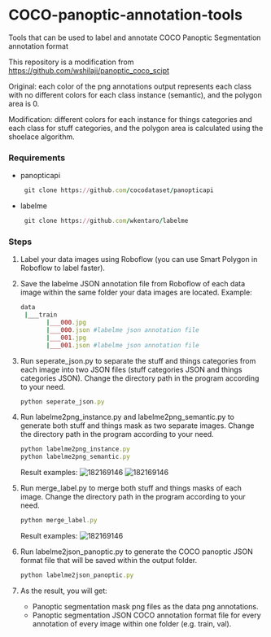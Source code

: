 # COCO-panoptic-annotation-tools
Tools that can be used to label and annotate COCO Panoptic Segmentation annotation format

This repository is a modification from https://github.com/wshilaji/panoptic_coco_scipt

Original: each color of the png annotations output represents each class with no different colors for each class instance (semantic), and the polygon area is 0.

Modification: different colors for each instance for things categories and each class for stuff categories, and the polygon area is calculated using the shoelace algorithm.

### Requirements
* panopticapi
  ```ruby
   git clone https://github.com/cocodataset/panopticapi
* labelme
  ```ruby
   git clone https://github.com/wkentaro/labelme

### Steps
1. Label your data images using Roboflow (you can use Smart Polygon in Roboflow to label faster).
2. Save the labelme JSON annotation file from Roboflow of each data image within the same folder your data images are located.
   Example:
   ```ruby
   data
    |___train
          |___000.jpg
          |___000.json #labelme json annotation file
          |___001.jpg
          |___001.json #labelme json annotation file
4. Run seperate_json.py to separate the stuff and things categories from each image into two JSON files (stuff categories JSON and things categories JSON). Change the directory path in the program according to your need.
   ```ruby
   python seperate_json.py
5. Run labelme2png_instance.py and labelme2png_semantic.py to generate both stuff and things mask as two separate images. Change the directory path in the program according to your need.
   ```ruby
   python labelme2png_instance.py
   python labelme2png_semantic.py
   ```
   Result examples:
   ![182169146](https://github.com/khalishaputri18/COCO-Panoptic-Annotation-Tools/assets/66949610/0e78fa13-0fcf-48b6-9f6e-2cba301bda08)
   ![182169146](https://github.com/khalishaputri18/COCO-Panoptic-Annotation-Tools/assets/66949610/0aac8d97-10d4-490a-992a-56a213c78c6e)


7. Run merge_label.py to merge both stuff and things masks of each image. Change the directory path in the program according to your need.
   ```ruby
   python merge_label.py
   ```
   Result examples:
   ![182169146](https://github.com/khalishaputri18/COCO-Panoptic-Annotation-Tools/assets/66949610/ff5279a4-0f54-423c-b5c7-d5d2ff27f973)

9. Run labelme2json_panoptic.py to generate the COCO panoptic JSON format file that will be saved within the output folder.
   ```ruby
   python labelme2json_panoptic.py
10. As the result, you will get:
    * Panoptic segmentation mask png files as the data png annotations.
    * Panoptic segmentation JSON COCO annotation format file for every annotation of every image within one folder (e.g. train, val).

